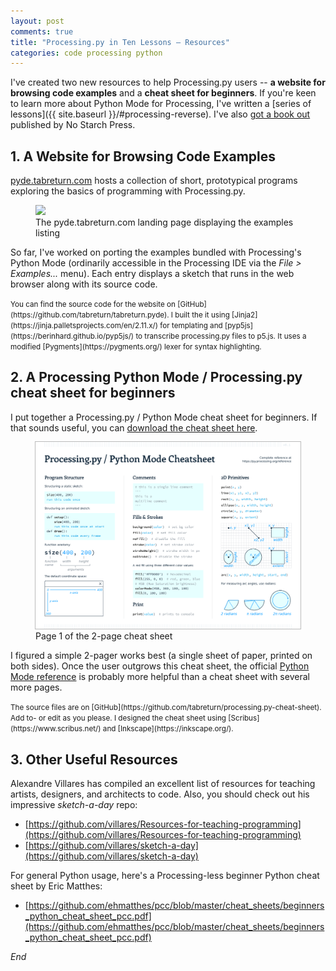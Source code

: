 ```yaml
---
layout: post
comments: true
title: "Processing.py in Ten Lessons – Resources"
categories: code processing python
---
```


I've created two new resources to help Processing.py users -- **a website for browsing code examples** and a **cheat sheet for beginners**. If you're keen to learn more about Python Mode for Processing, I've written a [series of lessons]({{ site.baseurl }}/#processing-reverse). I've also [got a book out](https://nostarch.com/Learn-Python-Visually) published by No Starch Press.

## 1. A Website for Browsing Code Examples


[pyde.tabreturn.com](http://pyde.tabreturn.com/) hosts a collection of short, prototypical programs exploring the basics of programming with Processing.py.

<figure>
  <img class="fullwidth" src="https://raw.githubusercontent.com/tabreturn/tabreturn.pyde/master/screenshot.png" />
  <figcaption>
    The pyde.tabreturn.com landing page displaying the examples listing
  </figcaption>
</figure>

So far, I've worked on porting the examples bundled with Processing's Python Mode (ordinarily accessible in the Processing IDE via the *File > Examples...* menu). Each entry displays a sketch that runs in the web browser along with its source code.

<small markdown="1">
You can find the source code for the website on [GitHub](https://github.com/tabreturn/tabreturn.pyde). I built the it using [Jinja2](https://jinja.palletsprojects.com/en/2.11.x/) for templating and [pyp5js](https://berinhard.github.io/pyp5js/) to transcribe processing.py files to p5.js. It uses a modified [Pygments](https://pygments.org/) lexer for syntax highlighting.
</small>

## 2. A Processing Python Mode / Processing.py cheat sheet for beginners

I put together a Processing.py / Python Mode cheat sheet for beginners. If that sounds useful, you can [download the cheat sheet here](https://raw.githubusercontent.com/tabreturn/processing.py-cheat-sheet/master/p.py_cc.pdf).

<figure>
  <img class="fullwidth" style="outline:1px solid #BBB" src="https://raw.githubusercontent.com/tabreturn/processing.py-cheat-sheet/master/img/page_1.png" />
  <figcaption>
    Page 1 of the 2-page cheat sheet
  </figcaption>
</figure>

I figured a simple 2-pager works best (a single sheet of paper, printed on both sides). Once the user outgrows this cheat sheet, the official [Python Mode reference](https://py.processing.org/reference/) is probably more helpful than a cheat sheet with several more pages. 

<small markdown="1">
The source files are on [GitHub](https://github.com/tabreturn/processing.py-cheat-sheet). Add to- or edit as you please. I designed the cheat sheet using [Scribus](https://www.scribus.net/) and [Inkscape](https://inkscape.org/).
</small>

## 3. Other Useful Resources

Alexandre Villares has compiled an excellent list of resources for teaching artists, designers, and architects to code. Also, you should check out his impressive *sketch-a-day* repo:

* [https://github.com/villares/Resources-for-teaching-programming](https://github.com/villares/Resources-for-teaching-programming)
* [https://github.com/villares/sketch-a-day](https://github.com/villares/sketch-a-day)

For general Python usage, here's a Processing-less beginner Python cheat sheet by Eric Matthes:

* [https://github.com/ehmatthes/pcc/blob/master/cheat_sheets/beginners_python_cheat_sheet_pcc.pdf](https://github.com/ehmatthes/pcc/blob/master/cheat_sheets/beginners_python_cheat_sheet_pcc.pdf)

*End*

